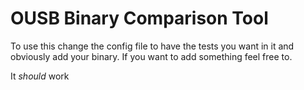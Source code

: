 # OUSB Binary Comparison Tool
To use this change the config file to have the tests you want in it and obviously add your binary.
If you want to add something feel free to.

It *should* work
